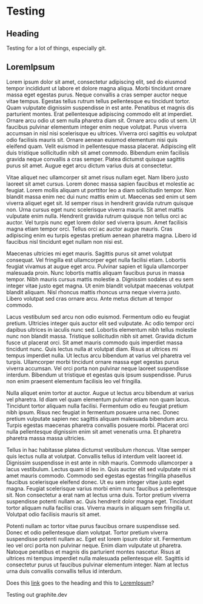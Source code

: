 # Testing

## Heading

Testing for a lot of things, especially git.

## LoremIpsum

Lorem ipsum dolor sit amet, consectetur adipiscing elit, sed do eiusmod tempor incididunt ut labore et dolore magna aliqua. Morbi tincidunt ornare massa eget egestas purus. Neque convallis a cras semper auctor neque vitae tempus. Egestas tellus rutrum tellus pellentesque eu tincidunt tortor. Quam vulputate dignissim suspendisse in est ante. Penatibus et magnis dis parturient montes. Erat pellentesque adipiscing commodo elit at imperdiet. Ornare arcu odio ut sem nulla pharetra diam sit. Ornare arcu odio ut sem. Ut faucibus pulvinar elementum integer enim neque volutpat. Purus viverra accumsan in nisl nisi scelerisque eu ultrices. Viverra orci sagittis eu volutpat odio facilisis mauris sit. Ornare aenean euismod elementum nisi quis eleifend quam. Velit euismod in pellentesque massa placerat. Adipiscing elit duis tristique sollicitudin nibh sit amet commodo. Bibendum enim facilisis gravida neque convallis a cras semper. Platea dictumst quisque sagittis purus sit amet. Augue eget arcu dictum varius duis at consectetur.

Vitae aliquet nec ullamcorper sit amet risus nullam eget. Nam libero justo laoreet sit amet cursus. Lorem donec massa sapien faucibus et molestie ac feugiat. Lorem mollis aliquam ut porttitor leo a diam sollicitudin tempor. Non blandit massa enim nec dui nunc mattis enim ut. Maecenas sed enim ut sem viverra aliquet eget sit. Id semper risus in hendrerit gravida rutrum quisque non. Urna cursus eget nunc scelerisque viverra mauris. Sit amet mattis vulputate enim nulla. Hendrerit gravida rutrum quisque non tellus orci ac auctor. Vel turpis nunc eget lorem dolor sed viverra ipsum. Amet facilisis magna etiam tempor orci. Tellus orci ac auctor augue mauris. Cras adipiscing enim eu turpis egestas pretium aenean pharetra magna. Libero id faucibus nisl tincidunt eget nullam non nisi est.

Maecenas ultricies mi eget mauris. Sagittis purus sit amet volutpat consequat. Vel fringilla est ullamcorper eget nulla facilisi etiam. Lobortis feugiat vivamus at augue eget arcu. Pulvinar sapien et ligula ullamcorper malesuada proin. Nunc lobortis mattis aliquam faucibus purus in massa tempor. Nibh mauris cursus mattis molestie a. Dignissim sodales ut eu sem integer vitae justo eget magna. Ut enim blandit volutpat maecenas volutpat blandit aliquam. Nisl rhoncus mattis rhoncus urna neque viverra justo. Libero volutpat sed cras ornare arcu. Ante metus dictum at tempor commodo.

Lacus vestibulum sed arcu non odio euismod. Fermentum odio eu feugiat pretium. Ultricies integer quis auctor elit sed vulputate. Ac odio tempor orci dapibus ultrices in iaculis nunc sed. Lobortis elementum nibh tellus molestie nunc non blandit massa. Tristique sollicitudin nibh sit amet. Gravida dictum fusce ut placerat orci. Sit amet mauris commodo quis imperdiet massa tincidunt nunc. Quis lectus nulla at volutpat diam. Risus at ultrices mi tempus imperdiet nulla. Ut lectus arcu bibendum at varius vel pharetra vel turpis. Ullamcorper morbi tincidunt ornare massa eget egestas purus viverra accumsan. Vel orci porta non pulvinar neque laoreet suspendisse interdum. Bibendum ut tristique et egestas quis ipsum suspendisse. Purus non enim praesent elementum facilisis leo vel fringilla.

Nulla aliquet enim tortor at auctor. Augue ut lectus arcu bibendum at varius vel pharetra. Id diam vel quam elementum pulvinar etiam non quam lacus. Tincidunt tortor aliquam nulla facilisi. Fermentum odio eu feugiat pretium nibh ipsum. Risus nec feugiat in fermentum posuere urna nec. Donec pretium vulputate sapien nec sagittis aliquam malesuada bibendum arcu. Turpis egestas maecenas pharetra convallis posuere morbi. Placerat orci nulla pellentesque dignissim enim sit amet venenatis urna. Et pharetra pharetra massa massa ultricies.

Tellus in hac habitasse platea dictumst vestibulum rhoncus. Vitae semper quis lectus nulla at volutpat. Convallis tellus id interdum velit laoreet id. Dignissim suspendisse in est ante in nibh mauris. Commodo ullamcorper a lacus vestibulum. Lectus quam id leo in. Quis auctor elit sed vulputate mi sit amet mauris commodo. Commodo sed egestas egestas fringilla phasellus faucibus scelerisque eleifend donec. Ut eu sem integer vitae justo eget magna. Feugiat scelerisque varius morbi enim nunc faucibus a pellentesque sit. Non consectetur a erat nam at lectus urna duis. Tortor pretium viverra suspendisse potenti nullam ac. Quis hendrerit dolor magna eget. Tincidunt tortor aliquam nulla facilisi cras. Viverra mauris in aliquam sem fringilla ut. Volutpat odio facilisis mauris sit amet.

Potenti nullam ac tortor vitae purus faucibus ornare suspendisse sed. Donec et odio pellentesque diam volutpat. Tortor pretium viverra suspendisse potenti nullam ac. Eget est lorem ipsum dolor sit. Fermentum leo vel orci porta non pulvinar neque. Enim diam vulputate ut pharetra. Natoque penatibus et magnis dis parturient montes nascetur. Risus at ultrices mi tempus imperdiet nulla malesuada pellentesque elit. Sagittis id consectetur purus ut faucibus pulvinar elementum integer. Nam at lectus urna duis convallis convallis tellus id interdum.


Does this [link](#Heading) goes to the heading and this to [LoremIpsum]?

[LoremIpsum]: #LoremIpsum
Testing out graphite.dev
